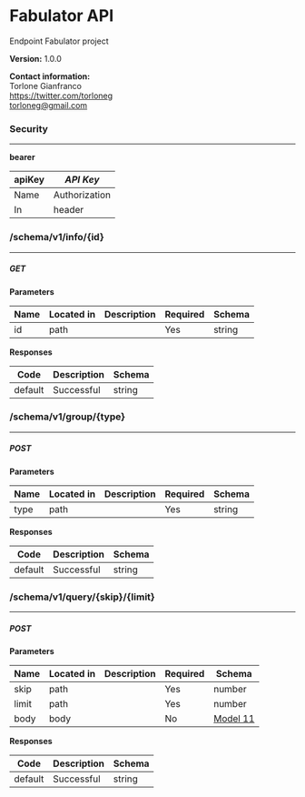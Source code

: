 Fabulator API
=============
Endpoint Fabulator project

**Version:** 1.0.0

**Contact information:**  
Torlone Gianfranco  
https://twitter.com/torloneg  
torloneg@gmail.com  

### Security
---
**bearer**  

|apiKey|*API Key*|
|---|---|
|Name|Authorization|
|In|header|

### /schema/v1/info/{id}
---
##### ***GET***
**Parameters**

| Name | Located in | Description | Required | Schema |
| ---- | ---------- | ----------- | -------- | ---- |
| id | path |  | Yes | string |

**Responses**

| Code | Description | Schema |
| ---- | ----------- | ------ |
| default | Successful | string |


### /schema/v1/group/{type}
---
##### ***POST***
**Parameters**

| Name | Located in | Description | Required | Schema |
| ---- | ---------- | ----------- | -------- | ---- |
| type | path |  | Yes | string |

**Responses**

| Code | Description | Schema |
| ---- | ----------- | ------ |
| default | Successful | string |

### /schema/v1/query/{skip}/{limit}
---
##### ***POST***
**Parameters**

| Name | Located in | Description | Required | Schema |
| ---- | ---------- | ----------- | -------- | ---- |
| skip | path |  | Yes | number |
| limit | path |  | Yes | number |
| body | body |  | No | [Model 11](#model-11) |

**Responses**

| Code | Description | Schema |
| ---- | ----------- | ------ |
| default | Successful | string |

